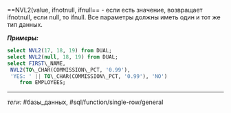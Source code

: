 ==NVL2(value, ifnotnull, ifnull== - если есть значение, возвращает ifnotnull, если null, то ifnull. Все параметры должны иметь один и тот же тип данных.

***Примеры:***
```sql
select NVL2(17, 18, 19) from DUAL;  
select NVL2(null, 18, 19) from DUAL;  
select FIRST\_NAME,  
 NVL2(TO\_CHAR(COMMISSION\_PCT, '0.99'),  
 'YES: ' || TO\_CHAR(COMMISSION\_PCT, '0.99'), 'NO')  
    from EMPLOYEES;
```
---
*теги:* #базы_данных, #sql/function/single-row/general 